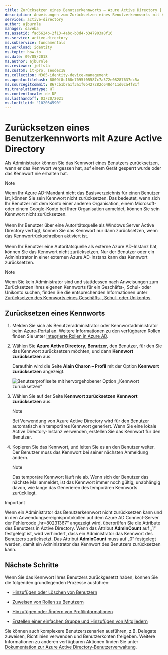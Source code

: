 ```yaml
---
title: Zurücksetzen eines Benutzerkennworts – Azure Active Directory | Microsoft-Dokumentation
description: Anweisungen zum Zurücksetzen eines Benutzerkennworts mit Azure Active Directory.
services: active-directory
author: ajburnle
manager: daveba
ms.assetid: fad5624b-2f13-4abc-b3d4-b347903a8f16
ms.service: active-directory
ms.subservice: fundamentals
ms.workload: identity
ms.topic: how-to
ms.date: 09/05/2018
ms.author: ajburnle
ms.reviewer: jeffsta
ms.custom: it-pro, seodec18
ms.collection: M365-identity-device-management
ms.openlocfilehash: 8809f8c168e7095f05587c7a572e08287637dc5a
ms.sourcegitcommit: 867cb1b7a1f3a1f0b427282c648d411d0ca4f81f
ms.translationtype: HT
ms.contentlocale: de-DE
ms.lasthandoff: 03/20/2021
ms.locfileid: "102034590"
---
```

# <a name="reset-a-users-password-using-azure-active-directory"></a>Zurücksetzen eines Benutzerkennworts mit Azure Active Directory

Als Administrator können Sie das Kennwort eines Benutzers zurücksetzen, wenn er das Kennwort vergessen hat, auf einem Gerät gesperrt wurde oder das Kennwort nie erhalten hat.

>[!Note]
>Wenn Ihr Azure AD-Mandant nicht das Basisverzeichnis für einen Benutzer ist, können Sie sein Kennwort nicht zurücksetzen. Das bedeutet, wenn sich Ihr Benutzer mit dem Konto einer anderen Organisation, einem Microsoft- oder einem Google-Konto bei Ihrer Organisation anmeldet, können Sie sein Kennwort nicht zurücksetzen.<br><br>Wenn Ihr Benutzer über eine Autoritätsquelle als Windows Server Active Directory verfügt, können Sie das Kennwort nur dann zurücksetzen, wenn das Kennwortrückschreiben aktiviert ist.<br><br>Wenn Ihr Benutzer eine Autoritätsquelle als externe Azure AD-Instanz hat, können Sie das Kennwort nicht zurücksetzen. Nur der Benutzer oder ein Administrator in einer externen Azure AD-Instanz kann das Kennwort zurücksetzen.

>[!Note]
>Wenn Sie kein Administrator sind und stattdessen nach Anweisungen zum Zurücksetzen Ihres eigenen Kennworts für ein Geschäfts-, Schul- oder Unikonto suchen, finden Sie die entsprechenden Informationen unter [Zurücksetzen des Kennworts eines Geschäfts-, Schul- oder Unikontos](../user-help/active-directory-passwords-update-your-own-password.md).

## <a name="to-reset-a-password"></a>Zurücksetzen eines Kennworts

1. Melden Sie sich als Benutzeradministrator oder Kennwortadministrator beim [Azure-Portal](https://portal.azure.com/) an. Weitere Informationen zu den verfügbaren Rollen finden Sie unter [Integrierte Rollen in Azure AD](../roles/permissions-reference.md).

2. Wählen Sie **Azure Active Directory**, **Benutzer**, den Benutzer, für den Sie das Kennwort zurücksetzen möchten, und dann **Kennwort zurücksetzen** aus.

    Daraufhin wird die Seite **Alain Charon – Profil** mit der Option **Kennwort zurücksetzen** angezeigt.

    ![Benutzerprofilseite mit hervorgehobener Option „Kennwort zurücksetzen“](media/active-directory-users-reset-password-azure-portal/user-profile-reset-password-link.png)

3. Wählen Sie auf der Seite **Kennwort zurücksetzen** **Kennwort zurücksetzen** aus.

    > [!Note]
    > Bei Verwendung von Azure Active Directory wird für den Benutzer automatisch ein temporäres Kennwort generiert. Wenn Sie eine lokale Active Directory-Instanz verwenden, erstellen Sie das Kennwort für den Benutzer.

4. Kopieren Sie das Kennwort, und leiten Sie es an den Benutzer weiter. Der Benutzer muss das Kennwort bei seiner nächsten Anmeldung ändern.

    >[!Note]
    >Das temporäre Kennwort läuft nie ab. Wenn sich der Benutzer das nächste Mal anmeldet, ist das Kennwort immer noch gültig, unabhängig davon, wie lange das Generieren des temporären Kennworts zurückliegt.

> [!IMPORTANT]
> Wenn ein Administrator das Benutzerkennwort nicht zurücksetzen kann und in den Anwendungsereignisprotokollen auf dem Azure AD Connect-Server der Fehlercode „hr=80231367“ angezeigt wird, überprüfen Sie die Attribute des Benutzers in Active Directory.  Wenn das Attribut **AdminCount** auf „1“ festgelegt ist, wird verhindert, dass ein Administrator das Kennwort des Benutzers zurücksetzt.  Das Attribut **AdminCount** muss auf „0“ festgelegt werden, damit ein Administrator das Kennwort des Benutzers zurücksetzen kann.


## <a name="next-steps"></a>Nächste Schritte

Wenn Sie das Kennwort Ihres Benutzers zurückgesetzt haben, können Sie die folgenden grundlegenden Prozesse ausführen:

- [Hinzufügen oder Löschen von Benutzern](add-users-azure-active-directory.md)

- [Zuweisen von Rollen zu Benutzern](active-directory-users-assign-role-azure-portal.md)

- [Hinzufügen oder Ändern von Profilinformationen](active-directory-users-profile-azure-portal.md)

- [Erstellen einer einfachen Gruppe und Hinzufügen von Mitgliedern](active-directory-groups-create-azure-portal.md)

Sie können auch komplexere Benutzerszenarien ausführen, z.B. Delegate zuweisen, Richtlinien verwenden und Benutzerkonten freigeben. Weitere Informationen zu anderen verfügbaren Aktionen finden Sie unter [Dokumentation zur Azure Active Directory-Benutzerverwaltung](../enterprise-users/index.yml).
